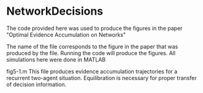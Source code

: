 # NetworkDecisions
The code provided here was used to produce the figures in the paper "Optimal Evidence Accumulation on Networks"

The name of the file corresponds to the figure in the paper that was produced by the file.  Running the code will produce the figures.  All simulations here were done in MATLAB

fig5-1.m
This file produces evidence accumulation trajectories for a recurrent two-agent situation.  Equilibration is necessary for proper transfer of decision information.
